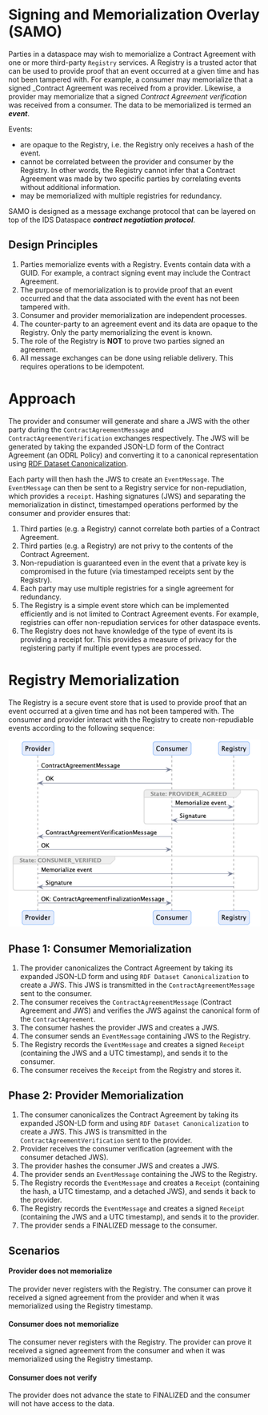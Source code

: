 # Signing and Memorialization Overlay (SAMO)

Parties in a dataspace may wish to memorialize a Contract Agreement with one or more third-party `Registry` services. A Registry is a trusted actor that can
be used to provide proof that an event occurred at a given time and has not been tampered with. For example, a consumer may memorialize that a signed _Contract Agreement was
received from a provider. Likewise, a provider may memorialize that a signed _Contract Agreement verification_ was received from a consumer. The data to be memorialized is termed
an **_event_**.

Events:

- are opaque to the Registry, i.e. the Registry only receives a hash of the event.
- cannot be correlated between the provider and consumer by the Registry. In other words, the Registry cannot infer that a Contract Agreement was made by two specific
  parties by correlating events without additional information.
- may be memorialized with multiple registries for redundancy.

SAMO is designed as a message exchange protocol that can be layered on top of the IDS Dataspace _**contract negotiation protocol**_.

## Design Principles

1. Parties memorialize events with a Registry. Events contain data with a GUID. For example, a contract signing event may include the Contract Agreement.
2. The purpose of memorialization is to provide proof that an event occurred and that the data associated with the event has not been tampered with.
3. Consumer and provider memorialization are independent processes.
4. The counter-party to an agreement event and its data are opaque to the Registry. Only the party memorializing the event is known.
5. The role of the Registry is **NOT** to prove two parties signed an agreement.
6. All message exchanges can be done using reliable delivery. This requires operations to be idempotent.

# Approach

The provider and consumer will generate and share a JWS with the other party during the `ContractAgreementMessage` and `ContractAgreementVerification` exchanges respectively.
The JWS will be generated by taking the expanded JSON-LD form of the Contract Agreement (an ODRL Policy) and converting it to a canonical representation
using [RDF Dataset Canonicalization](https://www.w3.org/community/reports/credentials/CG-FINAL-rdf-dataset-canonicalization-20221009/).

Each party will then hash the JWS to create an `EventMessage`. The `EventMessage` can then be sent to a Registry service for non-repudiation, which provides a `receipt`. Hashing
signatures (JWS) and separating the memorialization in distinct, timestamped operations performed by the consumer and provider ensures that:

1. Third parties (e.g. a Registry) cannot correlate both parties of a Contract Agreement.
2. Third parties (e.g. a Registry) are not privy to the contents of the Contract Agreement.
3. Non-repudiation is guaranteed even in the event that a private key is compromised in the future (via timestamped receipts sent by the Registry).
4. Each party may use multiple registries for a single agreement for redundancy.
5. The Registry is a simple event store which can be implemented efficiently and is not limited to Contract Agreement events. For example, registries can offer non-repudiation
   services for other dataspace events.
6. The Registry does not have knowledge of the type of event its is providing a receipt for. This provides a measure of privacy for the registering party if multiple event types
   are processed.

# Registry Memorialization

The Registry is a secure event store that is used to provide proof that an event occurred at a given time and has not been tampered with. The consumer and provider interact with
the Registry to create non-repudiable events according to the following sequence:

![](./samo.png)

## Phase 1: Consumer Memorialization

1. The provider canonicalizes the Contract Agreement by taking its expanded JSON-LD form and using `RDF Dataset Canonicalization` to create a JWS. This JWS is transmitted in
   the `ContractAgreementMessage` sent to the consumer.
1. The consumer receives the `ContractAgreementMessage` (Contract Agreement and JWS) and verifies the JWS against the canonical form of the `ContractAgreement`.
1. The consumer hashes the provider JWS and creates a JWS.
1. The consumer sends an `EventMessage` containing JWS to the Registry.
1. The Registry records the `EventMessage` and creates a signed `Receipt` (containing the JWS and a UTC timestamp), and sends it to the consumer.
1. The consumer receives the `Receipt` from the Registry and stores it.

## Phase 2: Provider Memorialization

1. The consumer canonicalizes the Contract Agreement by taking its expanded JSON-LD form and using `RDF Dataset Canonicalization` to create a JWS. This JWS is transmitted in
   the `ContractAgreementVerification` sent to the provider.
1. Provider receives the consumer verification (agreement with the consumer detached JWS).
1. The provider hashes the consumer JWS and creates a JWS.
1. The provider sends an `EventMessage` containing the JWS to the Registry.
1. The Registry records the `EventMessage` and creates a `Receipt` (containing the hash, a UTC timestamp, and a detached JWS), and sends it back to the provider.
1. The Registry records the `EventMessage` and creates a signed `Receipt` (containing the JWS and a UTC timestamp), and sends it to the provider.
1. The provider sends a FINALIZED message to the consumer.

## Scenarios

#### Provider does not memorialize

The provider never registers with the Registry. The consumer can prove it received a signed agreement from the provider and when it was
memorialized using the Registry timestamp.

#### Consumer does not memorialize

The consumer never registers with the Registry. The provider can prove it received a signed agreement from the consumer and when it was
memorialized using the Registry timestamp.

#### Consumer does not verify

The provider does not advance the state to FINALIZED and the consumer will not have access to the data. 



